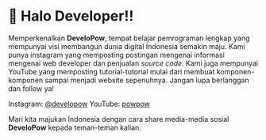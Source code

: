 # 👋 Halo Developer!!

Memperkenalkan **DeveloPow**, tempat belajar pemrograman lengkap yang mempunyai visi membangun dunia digital Indonesia semakin maju. Kami punya instagram yang memposting postingan mengenai informasi mengenai web developer dan penjualan *source code*. Kami juga mempunyai YouTube yang memposting tutorial-tutorial mulai dari membuat komponen-komponen sampai menjadi website sepenuhnya. Jangan lupa berlanggan dan follow ya!

Instagram: [@developow](https://www.instagram.com/developow/)
YouTube: [powpow](https://www.youtube.com/channel/UChTEy7EAeKJVvcK1GkmHpJA)

Mari kita majukan Indonesia dengan cara share media-media sosial **DeveloPow** kepada teman-teman kalian.